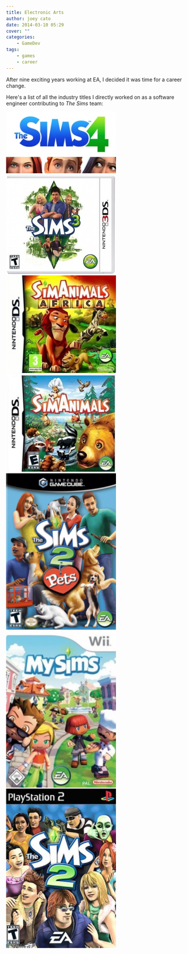 ```yaml
---
title: Electronic Arts
author: joey cato
date: 2014-03-10 05:29
cover: ""
categories:
    - GameDev
tags:
    - games
    - career
---
```


After nine exciting years working at EA, I decided it was time for a career change.

Here's a list of all the industry titles I directly worked on as a software engineer contributing to _The Sims_ team:

<img src="sims4_logo-300x168.jpg" style="width: 300px;"/>
<br>
<img src="thesims3_3ds-300x272.jpg" style="width: 300px;"/>
<br>
<img src="simanimals_ds_africa-300x266.jpg" style="width: 300px;"/>
<br>
<img src="simanimals_ds-300x267.jpg" style="width: 300px;"/>
<br>
<img src="thesims2console_pets-211x300.png" style="width: 300px;"/>
<br>
<img src="mysims_wii_pal-211x300.jpg" style="width: 300px;"/>
<br>
<img src="thesims2console-207x300.jpg" style="width: 300px;"/>
<br>
